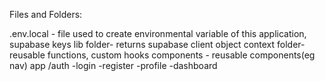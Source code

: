 Files and Folders:

.env.local -  file used to create environmental variable of this application, supabase keys
lib folder- returns supabase  client object
context folder- reusable functions, custom hooks
components - reusable components(eg nav)
app 
    /auth
     -login
     -register
     -profile
     -dashboard